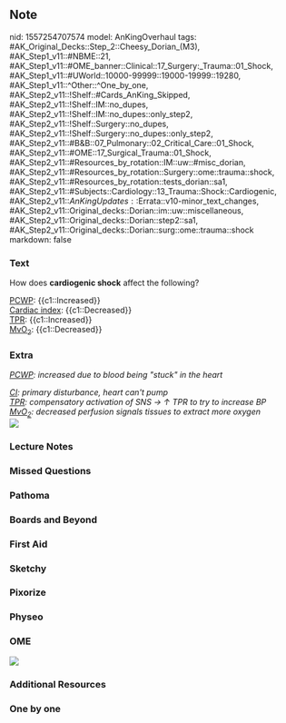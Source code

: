 ## Note
nid: 1557254707574
model: AnKingOverhaul
tags: #AK_Original_Decks::Step_2::Cheesy_Dorian_(M3), #AK_Step1_v11::#NBME::21, #AK_Step1_v11::#OME_banner::Clinical::17_Surgery:_Trauma::01_Shock, #AK_Step1_v11::#UWorld::10000-99999::19000-19999::19280, #AK_Step1_v11::^Other::^One_by_one, #AK_Step2_v11::!Shelf::#Cards_AnKing_Skipped, #AK_Step2_v11::!Shelf::IM::no_dupes, #AK_Step2_v11::!Shelf::IM::no_dupes::only_step2, #AK_Step2_v11::!Shelf::Surgery::no_dupes, #AK_Step2_v11::!Shelf::Surgery::no_dupes::only_step2, #AK_Step2_v11::#B&B::07_Pulmonary::02_Critical_Care::01_Shock, #AK_Step2_v11::#OME::17_Surgical_Trauma::01_Shock, #AK_Step2_v11::#Resources_by_rotation::IM::uw::#misc_dorian, #AK_Step2_v11::#Resources_by_rotation::Surgery::ome::trauma::shock, #AK_Step2_v11::#Resources_by_rotation::tests_dorian::sa1, #AK_Step2_v11::#Subjects::Cardiology::13_Trauma::Shock::Cardiogenic, #AK_Step2_v11::$AnKingUpdates::$Errata::v10-minor_text_changes, #AK_Step2_v11::Original_decks::Dorian::im::uw::miscellaneous, #AK_Step2_v11::Original_decks::Dorian::step2::sa1, #AK_Step2_v11::Original_decks::Dorian::surg::ome::trauma::shock
markdown: false

### Text
How does <b>cardiogenic shock</b> affect the following?
<div>
  <u>PCWP</u>: {{c1::Increased}}
</div>
<div>
  <u>Cardiac index</u>: {{c1::Decreased}}
</div>
<div>
  <u>TPR</u>: {{c1::Increased}}
</div>
<div>
  <u>MvO<sub>2</sub></u>: {{c1::Decreased}}
</div>

### Extra
<i><u>PCWP</u>: increased due to blood being "stuck" in the
heart</i>
<div>
  <i><u>CI</u>: primary disturbance, heart can't pump</i>
</div>
<div>
  <i><u>TPR</u>: compensatory activation of SNS → ↑ TPR to try to
  increase BP</i>
</div>
<div>
  <i><u>MvO</u><sub style=
  "text-decoration-line: underline;">2</sub>: decreased perfusion
  signals tissues to extract more oxygen</i>
</div>
<div>
  <i><img src="who%20da%20fuq_1606536512074.png"></i>
</div>

### Lecture Notes


### Missed Questions


### Pathoma


### Boards and Beyond


### First Aid


### Sketchy


### Pixorize


### Physeo


### OME
<div class="ome-widget">
  <a href=
  "https://onlinemeded.org/spa/surgery-trauma/shock/acquire?ref=anki">
  <img src="_OME_AnkiFlashcards_Lesson_6.png"></a>
</div>

### Additional Resources


### One by one


